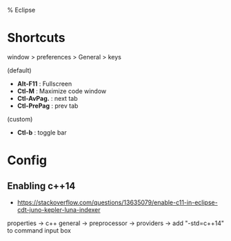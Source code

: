 % Eclipse

# Shortcuts

window > preferences > General > keys

(default)

- **Alt-F11**    : Fullscreen
- **Ctl-M**      : Maximize code window
- **Ctl-AvPag.** : next tab
- **Ctl-PrePag** : prev tab

(custom)

- **Ctl-b** : toggle bar

# Config

## Enabling c++14

- https://stackoverflow.com/questions/13635079/enable-c11-in-eclipse-cdt-juno-kepler-luna-indexer

properties -> c++ general -> preprocessor -> providers -> add "-std=c++14" to command input box
